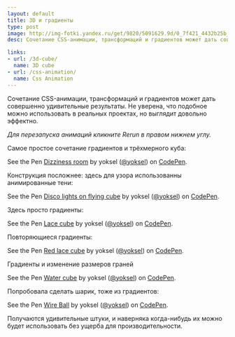 ```yaml
---
layout: default
title: 3D и градиенты
type: post
image: http://img-fotki.yandex.ru/get/9820/5091629.9d/0_7f421_4432b25b_L.png
desc: Сочетание CSS-анимации, трансформаций и градиентов может дать совершенно удивительные результаты. Не уверена, что подобное можно использовать в реальных проектах, но выглядит довольно эффектно.

links: 
- url: /3d-cube/
  name: 3D cube
- url: /css-animation/
  name: Css Animation
---
```


Сочетание CSS-анимации, трансформаций и градиентов может дать совершенно удивительные результаты. Не уверена, что подобное можно использовать в реальных проектах, но выглядит довольно эффектно.<!--more-->

<i>Для перезапуска анимаций кликните Rerun в правом нижнем углу.</i>

Самое простое сочетание градиентов и трёхмерного куба:

<p data-height="368" data-theme-id="0" data-slug-hash="uDGJz" data-default-tab="result" class='codepen'>See the Pen <a href='http://codepen.io/yoksel/pen/uDGJz'>Dizziness room</a> by yoksel (<a href='http://codepen.io/yoksel'>@yoksel</a>) on <a href='http://codepen.io'>CodePen</a>.</p>
<script async src="//codepen.io/assets/embed/ei.js"></script>

Конструкция посложнее: здесь для узора использованны анимированные тени:

<p data-height="526" data-theme-id="0" data-slug-hash="nxgrp" data-default-tab="result" class='codepen'>See the Pen <a href='http://codepen.io/yoksel/pen/nxgrp'>Disco lights on flying cube</a> by yoksel (<a href='http://codepen.io/yoksel'>@yoksel</a>) on <a href='http://codepen.io'>CodePen</a>.</p>
<script async src="//codepen.io/assets/embed/ei.js"></script>

Здесь просто градиенты:

<p data-height="452" data-theme-id="0" data-slug-hash="kcIyb" data-default-tab="result" class='codepen'>See the Pen <a href='http://codepen.io/yoksel/pen/kcIyb'>Lace cube</a> by yoksel (<a href='http://codepen.io/yoksel'>@yoksel</a>) on <a href='http://codepen.io'>CodePen</a>.</p>
<script async src="//codepen.io/assets/embed/ei.js"></script>

Повторяющиеся градиенты:

<p data-height="544" data-theme-id="0" data-slug-hash="iaKyC" data-default-tab="result" class='codepen'>See the Pen <a href='http://codepen.io/yoksel/pen/iaKyC'>Red lace cube</a> by yoksel (<a href='http://codepen.io/yoksel'>@yoksel</a>) on <a href='http://codepen.io'>CodePen</a>.</p>
<script async src="//codepen.io/assets/embed/ei.js"></script>

Градиенты и изменение размеров граней

<p data-height="462" data-theme-id="0" data-slug-hash="CIvkg" data-default-tab="result" class='codepen'>See the Pen <a href='http://codepen.io/yoksel/pen/CIvkg'>Water cube</a> by yoksel (<a href='http://codepen.io/yoksel'>@yoksel</a>) on <a href='http://codepen.io'>CodePen</a>.</p>
<script async src="//codepen.io/assets/embed/ei.js"></script>

Попробовала сделать шарик, тоже из градиентов:

<p data-height="407" data-theme-id="0" data-slug-hash="Feqdw" data-default-tab="result" class='codepen'>See the Pen <a href='http://codepen.io/yoksel/pen/Feqdw'>Wire Ball</a> by yoksel (<a href='http://codepen.io/yoksel'>@yoksel</a>) on <a href='http://codepen.io'>CodePen</a>.</p>
<script async src="//codepen.io/assets/embed/ei.js"></script>

Получаются удивительные штуки, и наверняка когда-нибудь их можно будет использовать без ущерба для производительности.
